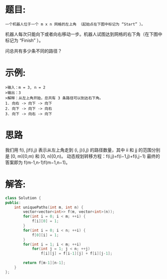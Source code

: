 # 题目:
    一个机器人位于一个 m x n 网格的左上角 （起始点在下图中标记为 “Start” ）。

机器人每次只能向下或者向右移动一步。机器人试图达到网格的右下角（在下图中标记为 “Finish” ）。

问总共有多少条不同的路径？

# 示例:
    >输入：m = 3, n = 2
    >输出：3
    >解释：从左上角开始，总共有 3 条路径可以到达右下角。
    1. 向右 -> 向下 -> 向下
    2. 向下 -> 向下 -> 向右
    3. 向下 -> 向右 -> 向下

# 思路
我们用 f(i, j)f(i,j) 表示从左上角走到 (i, j)(i,j) 的路径数量，其中 ii 和 jj 的范围分别是 [0, m)[0,m) 和 [0, n)[0,n)。
动态规划转移方程：f(i,j)=f(i−1,j)+f(i,j−1)
最终的答案即为 f(m-1,n-1)f(m−1,n−1)。
# 解答:
```c++
class Solution {
public:
    int uniquePaths(int m, int n) {
        vector<vector<int>> f(m, vector<int>(n));
        for(int i = 0; i < m; ++i) {
            f[i][0] = 1;
        }
        for(int i = 0; i < n; ++i) {
            f[0][i] = 1;
        }
        for(int i = 1; i < m; ++i)
            for(int j = 1; j < n; ++j) 
                f[i][j] = f[i-1][j] + f[i][j-1];
        
        return f[m-1][n-1];
    }
};
```

    